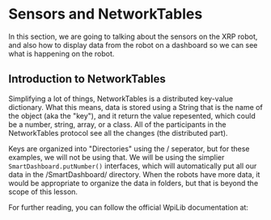 # Sensors and NetworkTables
In this section, we are going to talking about the sensors on the XRP robot, and also how to display data from the robot on a dashboard so we can see what is happening on the robot.

## Introduction to NetworkTables
Simplifying a lot of things, NetworkTables is a distributed key-value dictionary.  What this means, data is stored using a String that is the name of the object (aka the "key"), and it return the value repesented, which could be a number, string, array, or a class.  All of the participants in the NetworkTables protocol see all the changes (the distributed part).

Keys are organized into "Directories" using the / seperator, but for these examples, we will not be using that.  We will be using the simplier `SmartDashboard.putNumber()` interfaces, which will automatically put all our data in the /SmartDashboard/ directory.  When the robots have more data, it would be appropriate to organize the data in folders, but that is beyond the scope of this lesson.

For further reading, you can follow the official WpiLib documentation at: 